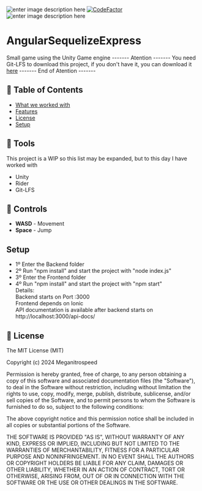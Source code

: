 ﻿![enter image description here](https://img.shields.io/badge/Author-Meganitrospeed-red) [![CodeFactor](https://www.codefactor.io/repository/github/meganitrospeed/AngularSequelizeExpress/badge)](https://www.codefactor.io/repository/github/meganitrospeed/AngularSequelizeExpress) ![enter image description here](https://img.shields.io/maintenance/yes/2024)
# AngularSequelizeExpress
Small game using the Unity Game engine
------- Atention -------
You need Git-LFS to download this project, if you don't have it, you can download it [here](https://git-lfs.github.com/)
------- End of Atention -------
## 🚩 Table of Contents

- [What we worked with](#-tools)
- [Features](#-features)
- [License](#-license)
- [Setup](#-setup)

## 🔧 Tools
This project is a WIP so this list may be expanded, but to this day I have worked with

- Unity
- Rider
- Git-LFS

## 🎨 Controls

- **WASD** - Movement
- **Space** - Jump

## Setup

- 1º Enter the Backend folder
- 2º Run "npm install" and start the project with "node index.js"
- 3º Enter the Frontend folder
- 4º Run "npm install" and start the project with "npm start" \
  Details:\
  Backend starts on Port :3000 \
  Frontend depends on Ionic \
  API documentation is available after backend starts on http://localhost:3000/api-docs/


## 📜 License

The MIT License (MIT)

Copyright (c) 2024 Meganitrospeed

Permission is hereby granted, free of charge, to any person obtaining a copy of this software and associated documentation files (the "Software"), to deal in the Software without restriction, including without limitation the rights to use, copy, modify, merge, publish, distribute, sublicense, and/or sell copies of the Software, and to permit persons to whom the Software is furnished to do so, subject to the following conditions:

The above copyright notice and this permission notice shall be included in all copies or substantial portions of the Software.

THE SOFTWARE IS PROVIDED "AS IS", WITHOUT WARRANTY OF ANY KIND, EXPRESS OR IMPLIED, INCLUDING BUT NOT LIMITED TO THE WARRANTIES OF MERCHANTABILITY, FITNESS FOR A PARTICULAR PURPOSE AND NONINFRINGEMENT. IN NO EVENT SHALL THE AUTHORS OR COPYRIGHT HOLDERS BE LIABLE FOR ANY CLAIM, DAMAGES OR OTHER LIABILITY, WHETHER IN AN ACTION OF CONTRACT, TORT OR OTHERWISE, ARISING FROM, OUT OF OR IN CONNECTION WITH THE SOFTWARE OR THE USE OR OTHER DEALINGS IN THE SOFTWARE.

